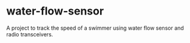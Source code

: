 # water-flow-sensor
A project to track the speed of a swimmer using water flow sensor and radio transceivers.

